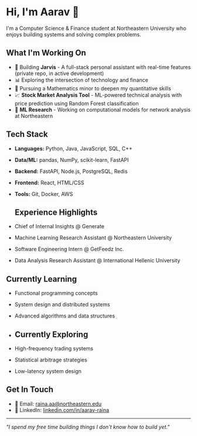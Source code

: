 # Hi, I'm Aarav 👋

I'm a Computer Science & Finance student at Northeastern University who enjoys building systems and solving complex problems.

## What I'm Working On
- 🤖 Building **Jarvis** - A full-stack personal assistant with real-time features (private repo, in active development)
- 📊 Exploring the intersection of technology and finance
- 🧮 Pursuing a Mathematics minor to deepen my quantitative skills
-  📈 **Stock Market Analysis Tool** - ML-powered technical analysis with price prediction using Random Forest classification
- 🔬 **ML Research** - Working on computational models for network analysis at Northeastern

## Tech Stack
- **Languages:** Python, Java, JavaScript, SQL, C++
- **Data/ML:** pandas, NumPy, scikit-learn, FastAPI
- **Backend:** FastAPI, Node.js, PostgreSQL, Redis
- **Frontend:** React, HTML/CSS
- **Tools:** Git, Docker, AWS

  ## Experience Highlights
- Chief of Internal Insights @ Generate
- Machine Learning Research Assistant @ Northeastern University
- Software Engineering Intern @ GetFeedz Inc.
- Data Analysis Research Assistant @ International Hellenic University 

## Currently Learning
- Functional programming concepts
- System design and distributed systems
- Advanced algorithms and data structures

- ## Currently Exploring
- High-frequency trading systems
- Statistical arbitrage strategies
- Low-latency system design

## Get In Touch
- 📧 Email: raina.aa@northeastern.edu
- 💼 LinkedIn: [linkedin.com/in/aarav-raina](https://linkedin.com/in/aarav-raina)

---

*"I spend my free time building things I don't know how to build yet."*
